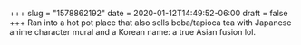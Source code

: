 +++
slug = "1578862192"
date = 2020-01-12T14:49:52-06:00
draft = false
+++
Ran into a hot pot place that also sells boba/tapioca tea with Japanese anime character mural and a Korean name: a true Asian fusion lol.
